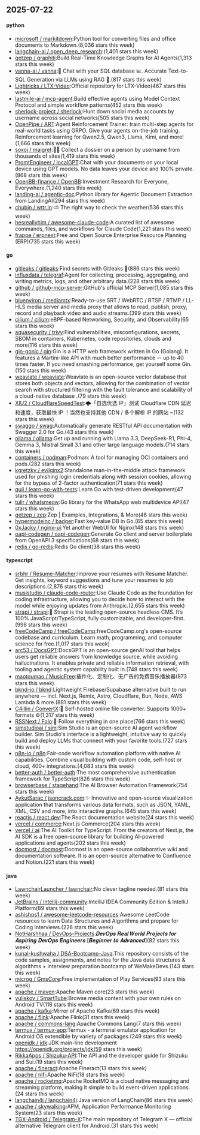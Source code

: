 ## 2025-07-22

#### python
* [microsoft / markitdown](https://github.com/microsoft/markitdown):Python tool for converting files and office documents to Markdown.(8,036 stars this week)
* [langchain-ai / open_deep_research](https://github.com/langchain-ai/open_deep_research):(1,401 stars this week)
* [getzep / graphiti](https://github.com/getzep/graphiti):Build Real-Time Knowledge Graphs for AI Agents(1,313 stars this week)
* [vanna-ai / vanna](https://github.com/vanna-ai/vanna):🤖 Chat with your SQL database 📊. Accurate Text-to-SQL Generation via LLMs using RAG 🔄.(817 stars this week)
* [Lightricks / LTX-Video](https://github.com/Lightricks/LTX-Video):Official repository for LTX-Video(467 stars this week)
* [lastmile-ai / mcp-agent](https://github.com/lastmile-ai/mcp-agent):Build effective agents using Model Context Protocol and simple workflow patterns(452 stars this week)
* [sherlock-project / sherlock](https://github.com/sherlock-project/sherlock):Hunt down social media accounts by username across social networks(505 stars this week)
* [OpenPipe / ART](https://github.com/OpenPipe/ART):Agent Reinforcement Trainer: train multi-step agents for real-world tasks using GRPO. Give your agents on-the-job training. Reinforcement learning for Qwen2.5, Qwen3, Llama, Kimi, and more!(1,666 stars this week)
* [soxoj / maigret](https://github.com/soxoj/maigret):🕵️‍♂️ Collect a dossier on a person by username from thousands of sites(1,419 stars this week)
* [PromtEngineer / localGPT](https://github.com/PromtEngineer/localGPT):Chat with your documents on your local device using GPT models. No data leaves your device and 100% private.(868 stars this week)
* [OpenBB-finance / OpenBB](https://github.com/OpenBB-finance/OpenBB):Investment Research for Everyone, Everywhere.(1,240 stars this week)
* [landing-ai / agentic-doc](https://github.com/landing-ai/agentic-doc):Python library for Agentic Document Extraction from LandingAI(294 stars this week)
* [chubin / wttr.in](https://github.com/chubin/wttr.in):⛅ The right way to check the weather(536 stars this week)
* [hesreallyhim / awesome-claude-code](https://github.com/hesreallyhim/awesome-claude-code):A curated list of awesome commands, files, and workflows for Claude Code(1,221 stars this week)
* [frappe / erpnext](https://github.com/frappe/erpnext):Free and Open Source Enterprise Resource Planning (ERP)(735 stars this week)

#### go
* [gitleaks / gitleaks](https://github.com/gitleaks/gitleaks):Find secrets with Gitleaks 🔑(886 stars this week)
* [influxdata / telegraf](https://github.com/influxdata/telegraf):Agent for collecting, processing, aggregating, and writing metrics, logs, and other arbitrary data.(228 stars this week)
* [github / github-mcp-server](https://github.com/github/github-mcp-server):GitHub's official MCP Server(1,085 stars this week)
* [bluenviron / mediamtx](https://github.com/bluenviron/mediamtx):Ready-to-use SRT / WebRTC / RTSP / RTMP / LL-HLS media server and media proxy that allows to read, publish, proxy, record and playback video and audio streams.(399 stars this week)
* [cilium / cilium](https://github.com/cilium/cilium):eBPF-based Networking, Security, and Observability(65 stars this week)
* [aquasecurity / trivy](https://github.com/aquasecurity/trivy):Find vulnerabilities, misconfigurations, secrets, SBOM in containers, Kubernetes, code repositories, clouds and more(116 stars this week)
* [gin-gonic / gin](https://github.com/gin-gonic/gin):Gin is a HTTP web framework written in Go (Golang). It features a Martini-like API with much better performance -- up to 40 times faster. If you need smashing performance, get yourself some Gin.(150 stars this week)
* [weaviate / weaviate](https://github.com/weaviate/weaviate):Weaviate is an open-source vector database that stores both objects and vectors, allowing for the combination of vector search with structured filtering with the fault tolerance and scalability of a cloud-native database .(79 stars this week)
* [XIU2 / CloudflareSpeedTest](https://github.com/XIU2/CloudflareSpeedTest):🌩「自选优选 IP」测试 Cloudflare CDN 延迟和速度，获取最快 IP ！当然也支持其他 CDN / 多个解析 IP 的网站 ~(132 stars this week)
* [swaggo / swag](https://github.com/swaggo/swag):Automatically generate RESTful API documentation with Swagger 2.0 for Go.(43 stars this week)
* [ollama / ollama](https://github.com/ollama/ollama):Get up and running with Llama 3.3, DeepSeek-R1, Phi-4, Gemma 3, Mistral Small 3.1 and other large language models.(714 stars this week)
* [containers / podman](https://github.com/containers/podman):Podman: A tool for managing OCI containers and pods.(282 stars this week)
* [kgretzky / evilginx2](https://github.com/kgretzky/evilginx2):Standalone man-in-the-middle attack framework used for phishing login credentials along with session cookies, allowing for the bypass of 2-factor authentication(71 stars this week)
* [quii / learn-go-with-tests](https://github.com/quii/learn-go-with-tests):Learn Go with test-driven development(47 stars this week)
* [tulir / whatsmeow](https://github.com/tulir/whatsmeow):Go library for the WhatsApp web multidevice API(47 stars this week)
* [getzep / zep](https://github.com/getzep/zep):Zep | Examples, Integrations, & More(46 stars this week)
* [hypermodeinc / badger](https://github.com/hypermodeinc/badger):Fast key-value DB in Go.(65 stars this week)
* [0xJacky / nginx-ui](https://github.com/0xJacky/nginx-ui):Yet another WebUI for Nginx(148 stars this week)
* [oapi-codegen / oapi-codegen](https://github.com/oapi-codegen/oapi-codegen):Generate Go client and server boilerplate from OpenAPI 3 specifications(68 stars this week)
* [redis / go-redis](https://github.com/redis/go-redis):Redis Go client(38 stars this week)

#### typescript
* [srbhr / Resume-Matcher](https://github.com/srbhr/Resume-Matcher):Improve your resumes with Resume Matcher. Get insights, keyword suggestions and tune your resumes to job descriptions.(2,876 stars this week)
* [musistudio / claude-code-router](https://github.com/musistudio/claude-code-router):Use Claude Code as the foundation for coding infrastructure, allowing you to decide how to interact with the model while enjoying updates from Anthropic.(2,655 stars this week)
* [strapi / strapi](https://github.com/strapi/strapi):🚀 Strapi is the leading open-source headless CMS. It’s 100% JavaScript/TypeScript, fully customizable, and developer-first.(998 stars this week)
* [freeCodeCamp / freeCodeCamp](https://github.com/freeCodeCamp/freeCodeCamp):freeCodeCamp.org's open-source codebase and curriculum. Learn math, programming, and computer science for free.(1,017 stars this week)
* [arc53 / DocsGPT](https://github.com/arc53/DocsGPT):DocsGPT is an open-source genAI tool that helps users get reliable answers from knowledge source, while avoiding hallucinations. It enables private and reliable information retrieval, with tooling and agentic system capability built in.(748 stars this week)
* [maotoumao / MusicFree](https://github.com/maotoumao/MusicFree):插件化、定制化、无广告的免费音乐播放器(873 stars this week)
* [bknd-io / bknd](https://github.com/bknd-io/bknd):Lightweight Firebase/Supabase alternative built to run anywhere — incl. Next.js, Remix, Astro, Cloudflare, Bun, Node, AWS Lambda & more.(881 stars this week)
* [C4illin / ConvertX](https://github.com/C4illin/ConvertX):💾 Self-hosted online file converter. Supports 1000+ formats ⚙️(1,317 stars this week)
* [RSSNext / Folo](https://github.com/RSSNext/Folo):🧡 Follow everything in one place(766 stars this week)
* [simstudioai / sim](https://github.com/simstudioai/sim):Sim Studio is an open-source AI agent workflow builder. Sim Studio's interface is a lightweight, intuitive way to quickly build and deploy LLMs that connect with your favorite tools.(727 stars this week)
* [n8n-io / n8n](https://github.com/n8n-io/n8n):Fair-code workflow automation platform with native AI capabilities. Combine visual building with custom code, self-host or cloud, 400+ integrations.(4,083 stars this week)
* [better-auth / better-auth](https://github.com/better-auth/better-auth):The most comprehensive authentication framework for TypeScript(826 stars this week)
* [browserbase / stagehand](https://github.com/browserbase/stagehand):The AI Browser Automation Framework(754 stars this week)
* [AykutSarac / jsoncrack.com](https://github.com/AykutSarac/jsoncrack.com):✨ Innovative and open-source visualization application that transforms various data formats, such as JSON, YAML, XML, CSV and more, into interactive graphs.(645 stars this week)
* [reactjs / react.dev](https://github.com/reactjs/react.dev):The React documentation website(24 stars this week)
* [vercel / commerce](https://github.com/vercel/commerce):Next.js Commerce(204 stars this week)
* [vercel / ai](https://github.com/vercel/ai):The AI Toolkit for TypeScript. From the creators of Next.js, the AI SDK is a free open-source library for building AI-powered applications and agents(202 stars this week)
* [docmost / docmost](https://github.com/docmost/docmost):Docmost is an open-source collaborative wiki and documentation software. It is an open-source alternative to Confluence and Notion.(221 stars this week)

#### java
* [LawnchairLauncher / lawnchair](https://github.com/LawnchairLauncher/lawnchair):No clever tagline needed.(81 stars this week)
* [JetBrains / intellij-community](https://github.com/JetBrains/intellij-community):IntelliJ IDEA Community Edition & IntelliJ Platform(89 stars this week)
* [ashishps1 / awesome-leetcode-resources](https://github.com/ashishps1/awesome-leetcode-resources):Awesome LeetCode resources to learn Data Structures and Algorithms and prepare for Coding Interviews.(226 stars this week)
* [NotHarshhaa / DevOps-Projects](https://github.com/NotHarshhaa/DevOps-Projects):𝑫𝒆𝒗𝑶𝒑𝒔 𝑹𝒆𝒂𝒍 𝑾𝒐𝒓𝒍𝒅 𝑷𝒓𝒐𝒋𝒆𝒄𝒕𝒔 𝒇𝒐𝒓 𝑨𝒔𝒑𝒊𝒓𝒊𝒏𝒈 𝑫𝒆𝒗𝑶𝒑𝒔 𝑬𝒏𝒈𝒊𝒏𝒆𝒆𝒓𝒔 [𝑩𝒆𝒈𝒊𝒏𝒏𝒆𝒓 𝒕𝒐 𝑨𝒅𝒗𝒂𝒏𝒄𝒆𝒅](82 stars this week)
* [kunal-kushwaha / DSA-Bootcamp-Java](https://github.com/kunal-kushwaha/DSA-Bootcamp-Java):This repository consists of the code samples, assignments, and notes for the Java data structures & algorithms + interview preparation bootcamp of WeMakeDevs.(143 stars this week)
* [microg / GmsCore](https://github.com/microg/GmsCore):Free implementation of Play Services(93 stars this week)
* [apache / maven](https://github.com/apache/maven):Apache Maven core(23 stars this week)
* [yuliskov / SmartTube](https://github.com/yuliskov/SmartTube):Browse media content with your own rules on Android TV(118 stars this week)
* [apache / kafka](https://github.com/apache/kafka):Mirror of Apache Kafka(69 stars this week)
* [apache / flink](https://github.com/apache/flink):Apache Flink(31 stars this week)
* [apache / commons-lang](https://github.com/apache/commons-lang):Apache Commons Lang(7 stars this week)
* [termux / termux-app](https://github.com/termux/termux-app):Termux - a terminal emulator application for Android OS extendible by variety of packages.(249 stars this week)
* [openjdk / jdk](https://github.com/openjdk/jdk):JDK main-line development https://openjdk.org/projects/jdk(59 stars this week)
* [RikkaApps / Shizuku-API](https://github.com/RikkaApps/Shizuku-API):The API and the developer guide for Shizuku and Sui.(19 stars this week)
* [apache / fineract](https://github.com/apache/fineract):Apache Fineract(13 stars this week)
* [apache / nifi](https://github.com/apache/nifi):Apache NiFi(18 stars this week)
* [apache / rocketmq](https://github.com/apache/rocketmq):Apache RocketMQ is a cloud native messaging and streaming platform, making it simple to build event-driven applications.(24 stars this week)
* [langchain4j / langchain4j](https://github.com/langchain4j/langchain4j):Java version of LangChain(86 stars this week)
* [apache / skywalking](https://github.com/apache/skywalking):APM, Application Performance Monitoring System(23 stars this week)
* [TGX-Android / Telegram-X](https://github.com/TGX-Android/Telegram-X):The main repository of Telegram X — official alternative Telegram client for Android.(31 stars this week)
